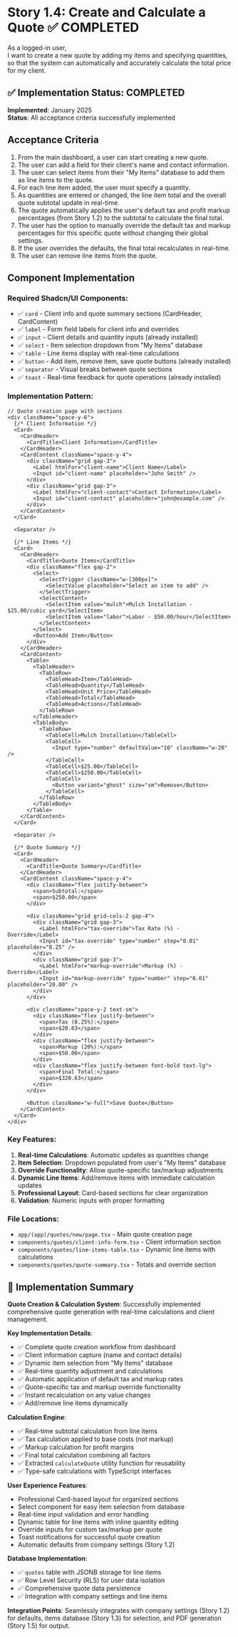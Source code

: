 # Story 1.4: Create and Calculate a Quote ✅ COMPLETED

As a logged-in user,  
I want to create a new quote by adding my items and specifying quantities,  
so that the system can automatically and accurately calculate the total price for my client.

## ✅ Implementation Status: COMPLETED
**Implemented**: January 2025  
**Status**: All acceptance criteria successfully implemented  

## Acceptance Criteria

1. From the main dashboard, a user can start creating a new quote.  
2. The user can add a field for their client's name and contact information.  
3. The user can select items from their "My Items" database to add them as line items to the quote.  
4. For each line item added, the user must specify a quantity.  
5. As quantities are entered or changed, the line item total and the overall quote subtotal update in real-time.  
6. The quote automatically applies the user's default tax and profit markup percentages (from Story 1.2) to the subtotal to calculate the final total.  
7. The user has the option to manually override the default tax and markup percentages for this specific quote without changing their global settings.  
8. If the user overrides the defaults, the final total recalculates in real-time.  
9. The user can remove line items from the quote.

## Component Implementation

### Required Shadcn/UI Components:
- ✅ `card` - Client info and quote summary sections (CardHeader, CardContent)
- ✅ `label` - Form field labels for client info and overrides
- ✅ `input` - Client details and quantity inputs (already installed)
- ✅ `select` - Item selection dropdown from "My Items" database
- ✅ `table` - Line items display with real-time calculations
- ✅ `button` - Add item, remove item, save quote buttons (already installed)
- ✅ `separator` - Visual breaks between quote sections
- ✅ `toast` - Real-time feedback for quote operations (already installed)

### Implementation Pattern:
```tsx
// Quote creation page with sections
<div className="space-y-6">
  {/* Client Information */}
  <Card>
    <CardHeader>
      <CardTitle>Client Information</CardTitle>
    </CardHeader>
    <CardContent className="space-y-4">
      <div className="grid gap-3">
        <Label htmlFor="client-name">Client Name</Label>
        <Input id="client-name" placeholder="John Smith" />
      </div>
      <div className="grid gap-3">
        <Label htmlFor="client-contact">Contact Information</Label>
        <Input id="client-contact" placeholder="john@example.com" />
      </div>
    </CardContent>
  </Card>
  
  <Separator />
  
  {/* Line Items */}
  <Card>
    <CardHeader>
      <CardTitle>Quote Items</CardTitle>
      <div className="flex gap-2">
        <Select>
          <SelectTrigger className="w-[300px]">
            <SelectValue placeholder="Select an item to add" />
          </SelectTrigger>
          <SelectContent>
            <SelectItem value="mulch">Mulch Installation - $25.00/cubic yard</SelectItem>
            <SelectItem value="labor">Labor - $50.00/hour</SelectItem>
          </SelectContent>
        </Select>
        <Button>Add Item</Button>
      </div>
    </CardHeader>
    <CardContent>
      <Table>
        <TableHeader>
          <TableRow>
            <TableHead>Item</TableHead>
            <TableHead>Quantity</TableHead>
            <TableHead>Unit Price</TableHead>
            <TableHead>Total</TableHead>
            <TableHead>Actions</TableHead>
          </TableRow>
        </TableHeader>
        <TableBody>
          <TableRow>
            <TableCell>Mulch Installation</TableCell>
            <TableCell>
              <Input type="number" defaultValue="10" className="w-20" />
            </TableCell>
            <TableCell>$25.00</TableCell>
            <TableCell>$250.00</TableCell>
            <TableCell>
              <Button variant="ghost" size="sm">Remove</Button>
            </TableCell>
          </TableRow>
        </TableBody>
      </Table>
    </CardContent>
  </Card>
  
  <Separator />
  
  {/* Quote Summary */}
  <Card>
    <CardHeader>
      <CardTitle>Quote Summary</CardTitle>
    </CardHeader>
    <CardContent className="space-y-4">
      <div className="flex justify-between">
        <span>Subtotal:</span>
        <span>$250.00</span>
      </div>
      
      <div className="grid grid-cols-2 gap-4">
        <div className="grid gap-3">
          <Label htmlFor="tax-override">Tax Rate (%) - Override</Label>
          <Input id="tax-override" type="number" step="0.01" placeholder="8.25" />
        </div>
        <div className="grid gap-3">
          <Label htmlFor="markup-override">Markup (%) - Override</Label>
          <Input id="markup-override" type="number" step="0.01" placeholder="20.00" />
        </div>
      </div>
      
      <div className="space-y-2 text-sm">
        <div className="flex justify-between">
          <span>Tax (8.25%):</span>
          <span>$20.63</span>
        </div>
        <div className="flex justify-between">
          <span>Markup (20%):</span>
          <span>$50.00</span>
        </div>
        <div className="flex justify-between font-bold text-lg">
          <span>Final Total:</span>
          <span>$320.63</span>
        </div>
      </div>
      
      <Button className="w-full">Save Quote</Button>
    </CardContent>
  </Card>
</div>
```

### Key Features:
1. **Real-time Calculations**: Automatic updates as quantities change
2. **Item Selection**: Dropdown populated from user's "My Items" database
3. **Override Functionality**: Allow quote-specific tax/markup adjustments
4. **Dynamic Line Items**: Add/remove items with immediate calculation updates
5. **Professional Layout**: Card-based sections for clear organization
6. **Validation**: Numeric inputs with proper formatting

### File Locations:
- `app/(app)/quotes/new/page.tsx` - Main quote creation page
- `components/quotes/client-info-form.tsx` - Client information section
- `components/quotes/line-items-table.tsx` - Dynamic line items with calculations
- `components/quotes/quote-summary.tsx` - Totals and override section

## 🚀 Implementation Summary

**Quote Creation & Calculation System**: Successfully implemented comprehensive quote generation with real-time calculations and client management.

**Key Implementation Details**:
- ✅ Complete quote creation workflow from dashboard
- ✅ Client information capture (name and contact details)
- ✅ Dynamic item selection from "My Items" database
- ✅ Real-time quantity adjustment and calculations
- ✅ Automatic application of default tax and markup rates
- ✅ Quote-specific tax and markup override functionality
- ✅ Instant recalculation on any value changes
- ✅ Add/remove line items dynamically

**Calculation Engine**:
- ✅ Real-time subtotal calculation from line items
- ✅ Tax calculation applied to base costs (not markup)
- ✅ Markup calculation for profit margins
- ✅ Final total calculation combining all factors
- ✅ Extracted `calculateQuote` utility function for reusability
- ✅ Type-safe calculations with TypeScript interfaces

**User Experience Features**:
- Professional Card-based layout for organized sections
- Select component for easy item selection from database
- Real-time input validation and error handling
- Dynamic table for line items with inline quantity editing
- Override inputs for custom tax/markup per quote
- Toast notifications for successful quote creation
- Automatic defaults from company settings (Story 1.2)

**Database Implementation**:
- ✅ `quotes` table with JSONB storage for line items
- ✅ Row Level Security (RLS) for user data isolation
- ✅ Comprehensive quote data persistence
- ✅ Integration with company settings and line items

**Integration Points**: Seamlessly integrates with company settings (Story 1.2) for defaults, items database (Story 1.3) for selection, and PDF generation (Story 1.5) for output.